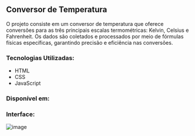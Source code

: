 <h2>Conversor de Temperatura</h2>
<p>O projeto consiste em um conversor de temperatura que oferece conversões para as três principais escalas termométricas: Kelvin, Celsius e Fahrenheit. Os dados são coletados e processados por meio de fórmulas físicas específicas, garantindo precisão e eficiência nas conversões.</p>

<h3>Tecnologias Utilizadas:</h3>

- HTML
- CSS
- JavaScript


<h3>Disponível em: </h3>

<h3>Interface:</h3>

![image](https://github.com/eduardoJunior09/conversor_temp/assets/152993017/22a79597-3382-42cb-8bbd-a572818152e7)
